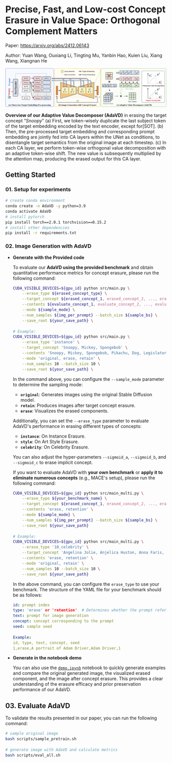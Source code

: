 # **Precise, Fast, and Low-cost Concept Erasure in Value Space: Orthogonal Complement Matters**

Paper: https://arxiv.org/abs/2412.06143

Author: Yuan Wang, Ouxiang Li, Tingting Mu, Yanbin Hao, Kuien Liu, Xiang Wang, Xiangnan He

![image.png](img/overview.png)

**Overview of our Adaptive Value Decomposer (AdaVD)** in erasing the target concept “*Snoopy*” (a) First, we token-wisely duplicate the last subject token of the target embedding encoded by the text encoder, except for[SOT]. (b) Then, the pre-processed target embedding and corresponding prompt embedding are jointly fed into CA layers within the UNet as conditions, to disentangle target semantics from the original image at each timestep. (c) In each CA layer, we perform token-wise orthogonal value decomposition with an adaptive token-wise shift. The new value is subsequently multiplied by the attention map, producing the erased output for this CA layer.

## Getting Started

### **01. Setup for experiments**

```bash
# create conda environment
conda create -n AdaVD -y python=3.9
conda activate AdaVD
# install pytorch
pip install torch==2.0.1 torchvision==0.15.2
# install other dependencies
pip install -r requirements.txt
```

### 02. Image Generation with AdaVD

- **Generate with the Provided code**
    
    To evaluate our **AdaVD using the provided benchmark** and obtain quantitative performance metrics for concept erasure, please run the following command:
    
    ```bash
    CUDA_VISIBLE_DEVICES=${gpu_id} python src/main.py \
        --erase_type ${erased_concept_type} \
        --target_concept ${erased_concept_1, erased_concept_2, ..., erased_concept_m} \
        --contents ${evaluate_concept_1, evaluate_concept_2, ..., evaluate_concept_n} \
        --mode ${sample_mode} \
        --num_samples ${img_per_prompt} --batch_size ${sample_bs} \
        --save_root ${your_save_path} \
    
    # Example:    
    CUDA_VISIBLE_DEVICES=${gpu_id} python src/main.py \
        --erase_type 'instance' \
        --target_concept 'Snoopy, Mickey, Spongebob' \
        --contents 'Snoopy, Mickey, Spongebob, Pikachu, Dog, Legislator' \
        --mode 'original, erase, retain' \
        --num_samples 10 --batch_size 10 \
        --save_root ${your_save_path} \
    ```
    
    In the command above, you can configure the `--sample_mode` parameter to determine the sampling mode:
    
    - **`original`**: Generates images using the original Stable Diffusion model.
    - **`retain`**: Produces images after target concept erasure.
    - **`erase`**: Visualizes the erased components.
    
    Additionally, you can set the `--erase_type` parameter to evaluate AdaVD's performance in erasing different types of concepts:
    
    - **`instance`**: On Instance Erasure.
    - **`style`**: On Art Style Erasure.
    - **`celebrity`**: On Celebrity Erasure.
    
    You can also adjust the hyper-parameters `--sigmoid_a`, `--sigmoid_b`, and `--sigmoid_c` to erase implicit  concept.
    
    If you want to evaluate AdaVD with **your own benchmark** or **apply it to eliminate numerous concepts** (e.g., MACE's setup), please run the following command:
    
    ```bash
    CUDA_VISIBLE_DEVICES=${gpu_id} python src/main_multi.py \
        --erase_type ${your_benchmark_name} \
        --target_concept ${erased_concept_1, erased_concept_2, ..., erased_concept_m} \
        --contents 'erase, retention' \
        --mode ${sample_mode} \
        --num_samples ${img_per_prompt} --batch_size ${sample_bs} \
        --save_root ${your_save_path}
        
    # Example:  
    CUDA_VISIBLE_DEVICES=${gpu_id} python src/main_multi.py \
        --erase_type '10_celebrity' \
        --target_concept 'Angelina Jolie, Anjelica Huston, Anna Faris, Anna Kendrick, Adam Driver, Adriana Lima, Amber Heard, Amy Adams, Andrew Garfield, Anne Hathaway' \
        --contents 'erase, retention' \
        --mode 'original, retain' \
        --num_samples 10 --batch_size 10 \
        --save_root ${your_save_path}
    ```
    
    In the above command, you can configure the `erase_type` to use your benchmark. The structure of the YAML file for your benchmark should be as follows:
    
    ```yaml
    id: prompt index
    type: 'erase' or 'retention'  # Determines whether the prompt refers to the target concept or non-target concept
    text: prompt for image generation
    concept: concept corresponding to the prompt
    seed: sample seed
    
    Example: 
    id, type, text, concept, seed
    1,erase,A portrait of Adam Driver,Adam Driver,1
    ```
    
- **Generate in the notebook demo**
    
    You can also use the [`demo.ipynb`](https://github.com/WYuan1001/AdaVD/blob/main/demo.ipynb) notebook to quickly generate examples and compare the original generated image, the visualized erased component, and the image after concept erasure. This provides a clear understanding of the erasure efficacy and prior preservation performance of our AdaVD.
    

## **03. Evaluate AdaVD**

To validate the results presented in our paper, you can run the following command:
```bash
# sample original image
bash scripts/sample_pretrain.sh

# generate image with AdaVD and calculate metrics
bash scripts/eval_all.sh
```